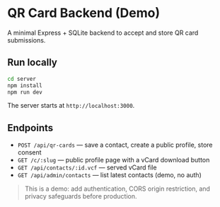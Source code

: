 
# QR Card Backend (Demo)

A minimal Express + SQLite backend to accept and store QR card submissions.

## Run locally

```bash
cd server
npm install
npm run dev
```

The server starts at `http://localhost:3000`.

## Endpoints

- `POST /api/qr-cards` — save a contact, create a public profile, store consent
- `GET /c/:slug` — public profile page with a vCard download button
- `GET /api/contacts/:id.vcf` — served vCard file
- `GET /api/admin/contacts` — list latest contacts (demo, no auth)

> This is a demo: add authentication, CORS origin restriction, and privacy safeguards before production.
